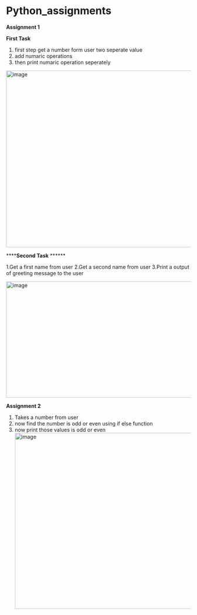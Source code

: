 # Python_assignments

****Assignment 1****


**First Task**
1. first step get a number form user two seperate value
2. add numaric operations
3. then print numaric operation seperately 
<img width="1777" height="482" alt="image" src="https://github.com/user-attachments/assets/f90c05be-42f3-46d0-9586-3bbaf2f5d3ca" />



******Second Task** ******

1.Get a first name from user
2.Get a second name from user 
3.Print a output of greeting message to the user 

<img width="1691" height="317" alt="image" src="https://github.com/user-attachments/assets/432fdf41-4720-466b-87db-c4471f704da5" />


****Assignment 2****
1. Takes a number from user
2. now find the number is odd or even using if else function
3. now print those values is odd or even
   <img width="1440" height="480" alt="image" src="https://github.com/user-attachments/assets/1a2e1c94-eaf3-40ba-97f7-48182fa5a52b" />
 
